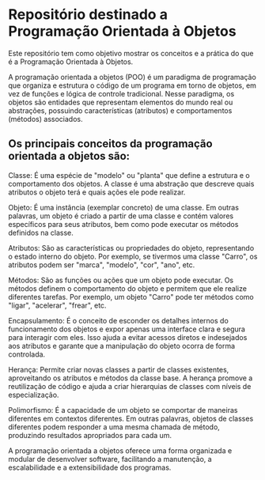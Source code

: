 # Repositório destinado a Programação Orientada à Objetos

Este repositório tem como objetivo mostrar os conceitos e a prática do que é a Programação Orientada à Objetos.

A programação orientada a objetos (POO) é um paradigma de programação que organiza e estrutura o código de um programa em torno de objetos, em vez de funções e lógica de controle tradicional. Nesse paradigma, os objetos são entidades que representam elementos do mundo real ou abstrações, possuindo características (atributos) e comportamentos (métodos) associados.

## Os principais conceitos da programação orientada a objetos são:

Classe: É uma espécie de "modelo" ou "planta" que define a estrutura e o comportamento dos objetos. A classe é uma abstração que descreve quais atributos o objeto terá e quais ações ele pode realizar.

Objeto: É uma instância (exemplar concreto) de uma classe. Em outras palavras, um objeto é criado a partir de uma classe e contém valores específicos para seus atributos, bem como pode executar os métodos definidos na classe.

Atributos: São as características ou propriedades do objeto, representando o estado interno do objeto. Por exemplo, se tivermos uma classe "Carro", os atributos podem ser "marca", "modelo", "cor", "ano", etc.

Métodos: São as funções ou ações que um objeto pode executar. Os métodos definem o comportamento do objeto e permitem que ele realize diferentes tarefas. Por exemplo, um objeto "Carro" pode ter métodos como "ligar", "acelerar", "frear", etc.

Encapsulamento: É o conceito de esconder os detalhes internos do funcionamento dos objetos e expor apenas uma interface clara e segura para interagir com eles. Isso ajuda a evitar acessos diretos e indesejados aos atributos e garante que a manipulação do objeto ocorra de forma controlada.

Herança: Permite criar novas classes a partir de classes existentes, aproveitando os atributos e métodos da classe base. A herança promove a reutilização de código e ajuda a criar hierarquias de classes com níveis de especialização.

Polimorfismo: É a capacidade de um objeto se comportar de maneiras diferentes em contextos diferentes. Em outras palavras, objetos de classes diferentes podem responder a uma mesma chamada de método, produzindo resultados apropriados para cada um.

A programação orientada a objetos oferece uma forma organizada e modular de desenvolver software, facilitando a manutenção, a escalabilidade e a extensibilidade dos programas.
